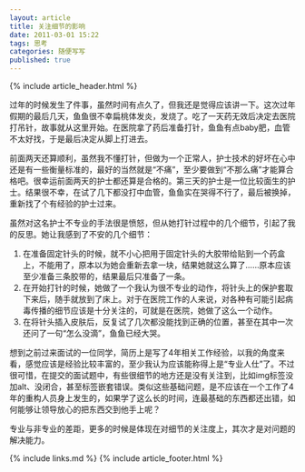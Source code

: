 ```yaml
---
layout: article
title: 关注细节的影响
date: 2011-03-01 15:22
tags: 思考
categories: 随便写写
published: true
---
```


{% include  article_header.html %}

过年的时候发生了件事，虽然时间有点久了，但我还是觉得应该讲一下。这次过年假期的最后几天，鱼鱼很不幸扁桃体发炎，发烧了。吃了一天药无效后决定去医院打吊针，故事就从这里开始。在医院拿了药后准备打针，鱼鱼有点baby肥，血管不太好找，于是最后决定从脚上打进去。

前面两天还算顺利，虽然我不懂打针，但做为一个正常人，护士技术的好坏在心中还是有一些衡量标准的，最好的当然就是“不痛”，至少要做到“不那么痛”才能算合格吧。很幸运前面两天的护士都还算是合格的。第三天的护士是一位比较面生的护士。结果很不幸，在试了几下都没打中血管，鱼鱼实在哭得不行了，最后被换掉，重新找了个有经验的护士过来。

虽然对这名护士不专业的手法很是愤怒，但从她打针过程中的几个细节，引起了我的反思。她让我感到了不安的几个细节：

1. 在准备固定针头的时候，就不小心把用于固定针头的大胶带给贴到一个药盒上，不能用了，原本以为她会重新去拿一块，结果她就这么算了……原本应该至少准备三条胶带的，结果最后只准备了一条。
2. 在开始打针的时候，她做了一个我认为很不专业的动作，将针头上的保护套取下来后，随手就放到了床上。对于在医院工作的人来说，对各种有可能引起病毒传播的细节应该是十分关注的，可就是在医院，她做了这么一个动作。
3. 在将针头插入皮肤后，反复试了几次都没能找到正确的位置，甚至在其中一次还问了一句“怎么没滴”，鱼鱼已经大哭。

想到之前过来面试的一位同学，简历上是写了4年相关工作经验，以我的角度来看，感觉应该是经验比较丰富的，至少我认为应该能称得上是“专业人仕”了。不过很可惜，在提交的面试题中，有些很细节的地方还是没有关注到，比如img标签没加alt、没闭合，甚至标签嵌套错误。类似这些基础问题，是不应该在一个工作了4年的重构人员身上发生的，如果学了这么长的时间，连最基础的东西都还出错，如何能够让领导放心的把东西交到他手上呢？

专业与非专业的差距，更多的时候是体现在对细节的关注度上，其次才是对问题的解决能力。

{% include links.md %}
{% include article_footer.html %}

